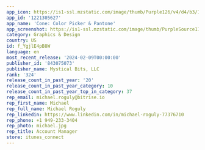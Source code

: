 ```yaml
---
app_icon: https://is1-ssl.mzstatic.com/image/thumb/Purple126/v4/d4/b3/10/d4b3105f-1efe-17bf-49d8-e8a12c3bf65a/AppIcon-0-0-1x_U007epad-0-0-85-220.png/1024x1024bb.png
app_id: '1221305627'
app_name: 'Cone: Color Picker & Pantone'
app_screenshot: https://is1-ssl.mzstatic.com/image/thumb/PurpleSource116/v4/7c/e2/bd/7ce2bd26-f2c7-1f13-8bea-299695f7607f/e4505573-5d2c-44c9-bd7c-673e0715cf3e_1.jpg/1242x2688bb.png
category: Graphics & Design
country: US
id: f_YgjlE4pB8W
language: en
most_recent_release: '2024-02-09T00:00:00'
publisher_id: '843075073'
publisher_name: Mystical Bits, LLC
rank: '324'
release_count_in_past_year: '20'
release_count_in_past_year_category: 10
release_count_in_past_year_top_in_category: 37
rep_email: michael.roguly@bitrise.io
rep_first_name: Michael
rep_full_name: Michael Roguly
rep_linkedin: https://www.linkedin.com/in/michael-roguly-77376710
rep_phone: +1 949-233-3404
rep_photo: michael.jpg
rep_title: Account Manager
store: itunes_connect
---
```

